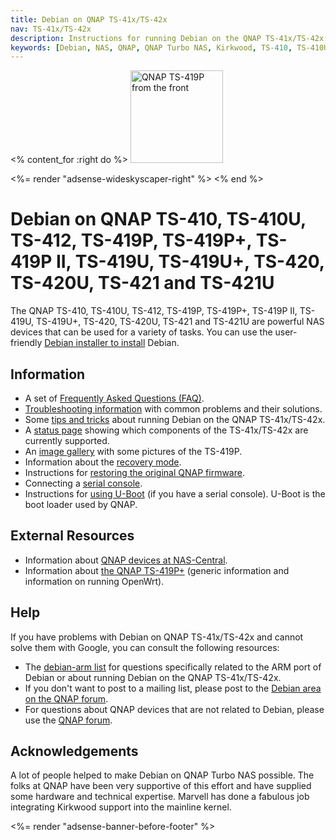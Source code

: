 ```yaml
---
title: Debian on QNAP TS-41x/TS-42x
nav: TS-41x/TS-42x
description: Instructions for running Debian on the QNAP TS-41x/TS-42x
keywords: [Debian, NAS, QNAP, QNAP Turbo NAS, Kirkwood, TS-410, TS-410U, TS-412, TS-419P, TS-419U, TS-420, TS-421]
---
```


<% content_for :right do %>
<img src = "images/r_qnap_ts419p.jpg" class="border" alt="QNAP TS-419P from the front" width="148" height="148" />

<%= render "adsense-wideskyscaper-right" %>
<% end %>

<h1>Debian on QNAP TS-410, TS-410U, TS-412, TS-419P, TS-419P+, TS-419P II, TS-419U, TS-419U+, TS-420, TS-420U, TS-421 and TS-421U</h1>

The QNAP TS-410, TS-410U, TS-412, TS-419P, TS-419P+, TS-419P II, TS-419U, TS-419U+, TS-420, TS-420U, TS-421 and TS-421U
are powerful NAS devices that can be used for a variety of tasks.  You can
use the user-friendly <a href = "install/">Debian installer to install</a>
Debian.

<h2>Information</h2>

<ul>

<li>A set of <a href = "faq/">Frequently Asked Questions (FAQ)</a>.</li>

<li><a href = "troubleshooting/">Troubleshooting information</a> with common
problems and their solutions.</li>

<li>Some <a href = "tips/">tips and tricks</a> about running Debian on the
QNAP TS-41x/TS-42x.</li>

<li>A <a href = "status/">status page</a> showing which components of the
TS-41x/TS-42x are currently supported.</li>

<li>An <a href = "gallery/">image gallery</a> with some pictures of the
TS-419P.</li>

<li>Information about the <a href = "recovery/">recovery mode</a>.</li>

<li>Instructions for <a href = "deinstall/">restoring the original QNAP
firmware</a>.</li>

<li>Connecting a <a href = "serial/">serial console</a>.</li>

<li>Instructions for <a href = "uboot/">using U-Boot</a> (if you have a
serial console).  U-Boot is the boot loader used by QNAP.</li>

</ul>

<h2>External Resources</h2>

<ul>

<li>Information about <a href = "http://qnap.nas-central.org/">QNAP devices
at NAS-Central</a>.</li>

<li>Information about <a href =
"http://www.abcsolutions.lv/openwrt/tx-419Pplus/">the QNAP TS-419P+</a>
(generic information and information on running OpenWrt).</li>

</ul>

<h2>Help</h2>

If you have problems with Debian on QNAP TS-41x/TS-42x and cannot solve
them with Google, you can consult the following resources:

<ul>

<li>The <a href = "http://lists.debian.org/debian-arm/">debian-arm list</a>
for questions specifically related to the ARM port of Debian or about
running Debian on the QNAP TS-41x/TS-42x.</li>

<li>If you don't want to post to a mailing list, please post to the
<a href = "http://forum.qnap.com/viewforum.php?f=147">Debian area
on the QNAP forum</a>.</li>

<li>For questions about QNAP devices that are not related to Debian,
please use the <a href = "http://forum.qnap.com/">QNAP forum</a>.</li>

</ul>

<h2>Acknowledgements</h2>

A lot of people helped to make Debian on QNAP Turbo NAS possible.  The
folks at QNAP have been very supportive of this effort and have supplied
some hardware and technical expertise.  Marvell has done a fabulous job
integrating Kirkwood support into the mainline kernel.

<div class="bbf">
<%= render "adsense-banner-before-footer" %>
</div>

